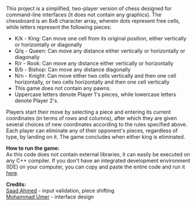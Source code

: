 This project is a simplified, two-player version of chess designed for command-line interfaces (it does not contain any graphics). The chessboard is an 8x8 character array, wherein dots represent free cells, while letters represent the following pieces:
- K/k - King: Can move one cell from its original position, either vertically or horizontally or diagonally
- Q/q - Queen: Can move any distance either vertically or horizontally or diagonally
- R/r - Rook: Can move any distance either vertically or horizontally
- B/b - Bishop: Can move any distance diagonally
- N/n - Knight: Can move either two cells vertically and then one cell horizontally, or two cells horizontally and then one cell vertically
- This game does not contain any pawns.
- Uppercase letters denote Player 1's pieces, while lowercase letters denote Player 2's.

Players start their move by selecting a piece and entering its current coordinates (in terms of rows and columns), after which they are given several choices of new coordinates according to the rules specified above. Each player can eliminate any of their opponent's pieces, regardless of type, by landing on it. The game concludes when either king is eliminated.

**How to run the game:**\
As this code does not contain external libraries, it can easily be executed on any C++ compiler. If you don't have an integrated development environment (IDE) on your computer, you can  copy and paste the entire code and run it [here](https://www.programiz.com/cpp-programming/online-compiler/).

**Credits:**\
[Saad Ahmed](https://linkedin.com/in/saadahmed1084) - input validation, piece shifting\
[Mohammad Umer](https://linkedin.com/in/mohammad-umer-1506bb250) - interface design
